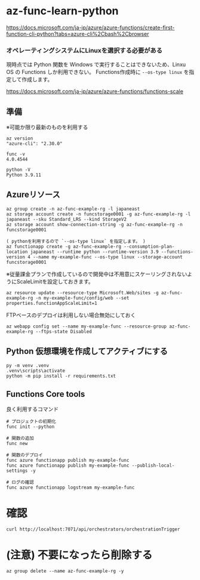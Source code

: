 # az-func-learn-python

https://docs.microsoft.com/ja-jp/azure/azure-functions/create-first-function-cli-python?tabs=azure-cli%2Cbash%2Cbrowser

### オペレーティングシステムにLinuxを選択する必要がある

現時点では Python 関数を Windows で実行することはできないため、Linxu OS の Functions しか利用できない。
Functions作成時に `--os-type linux` を指定して作成します。

https://docs.microsoft.com/ja-jp/azure/azure-functions/functions-scale

## 準備

※可能か限り最新のものを利用する

```
az version
"azure-cli": "2.30.0"

func -v 
4.0.4544

python -V
Python 3.9.11
```

## Azureリソース
```
az group create -n az-func-example-rg -l japaneast
az storage account create -n funcstorage0001 -g az-func-example-rg -l japaneast --sku Standard_LRS --kind StorageV2
az storage account show-connection-string -g az-func-example-rg -n funcstorage0001

( pythonを利用するので `--os-type linux` を指定します。 )
az functionapp create -g az-func-example-rg --consumption-plan-location japaneast --runtime python --runtime-version 3.9 --functions-version 4 --name my-example-func --os-type linux --storage-account funcstorage0001
```

※従量課金プランで作成しているので開発中は不用意にスケーリングされないようにScaleLimitを設定しておきます。
```
az resource update --resource-type Microsoft.Web/sites -g az-func-example-rg -n my-example-func/config/web --set properties.functionAppScaleLimit=1
```

FTPベースのデプロイは利用しない場合無効にしておく
```
az webapp config set --name my-example-func --resource-group az-func-example-rg --ftps-state Disabled
```

## Python 仮想環境を作成してアクティブにする
```
py -m venv .venv
.venv\scripts\activate
python -m pip install -r requirements.txt
```

## Functions Core tools
良く利用するコマンド
```
# プロジェクトの初期化
func init --python

# 関数の追加
func new

# 関数のデプロイ
func azure functionapp publish my-example-func
func azure functionapp publish my-example-func --publish-local-settings -y

# ログの確認
func azure functionapp logstream my-example-func
```

# 確認
```
curl http://localhost:7071/api/orchestrators/orchestrationTrigger
```

# (注意) 不要になったら削除する
```
az group delete --name az-func-example-rg -y
```
